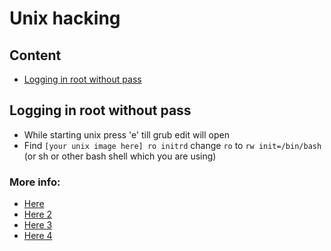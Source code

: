 # Unix hacking

## Content

* [Logging in root without pass](#logging-in-root-without-pass)

## Logging in root without pass

* While starting unix press 'e' till grub edit will open
* Find `[your unix image here] ro initrd` change `ro` to `rw init=/bin/bash` (or sh or other bash shell which you are using)

### More info:

* [Here](http://askubuntu.com/questions/15284/how-to-boot-to-root-shell-when-grub-recovery-menu-fails-to-load-a-shell)
* [Here 2](http://askubuntu.com/questions/92556/how-do-i-boot-into-a-root-shell)
* [Here 3](http://www.symantec.com/connect/forums/recover-root-grub)
* [Here 4](http://www.cyberciti.biz/faq/grub-boot-into-single-user-mode/)